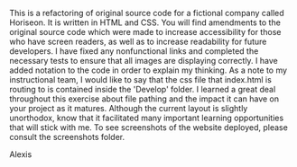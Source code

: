 This is a refactoring of original source code for a fictional company called Horiseon. It is written in HTML and CSS.
You will find amendments to the original source code which were made to increase accessibility for those who have screen readers, as well as to increase readability for future developers. I have fixed any nonfunctional links and completed the necessary tests to ensure that all images are displaying correctly. I have added notation to the code in order to explain my thinking. 
As a note to my instructional team, I would like to say that the css file that index.html is routing to is contained inside the 'Develop' folder. I learned a great deal throughout this exercise about file pathing and the impact it can have on your project as it matures. Although the current layout is slightly unorthodox, know that it facilitated many important learning opportunities that will stick with me. 
To see screenshots of the website deployed, please consult the screenshots folder.

Alexis
